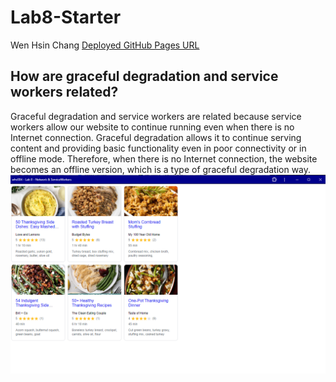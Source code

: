 # Lab8-Starter
Wen Hsin Chang
[Deployed GitHub Pages URL](https://yourusername.github.io/Lab8-Starter/)
## How are graceful degradation and service workers related?
Graceful degradation and service workers are related because service workers allow our website to continue running even when there is no Internet connection. Graceful degradation allows it to continue serving content and providing basic functionality even in poor connectivity or in offline mode. Therefore, when there is no Internet connection, the website becomes an offline version, which is a type of graceful degradation way.
![PWA Screenshot](pwa.png)